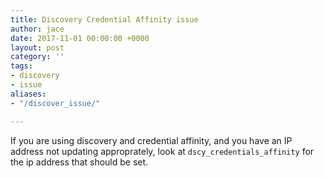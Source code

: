 ```yaml
---
title: Discovery Credential Affinity issue
author: jace
date: 2017-11-01 00:00:00 +0000
layout: post
category: ''
tags:
- discovery
- issue
aliases:
- "/discover_issue/"

---
```

If you are using discovery and credential affinity, and you have an IP address not updating approprately, look at `dscy_credentials_affinity` for the ip address that should be set.